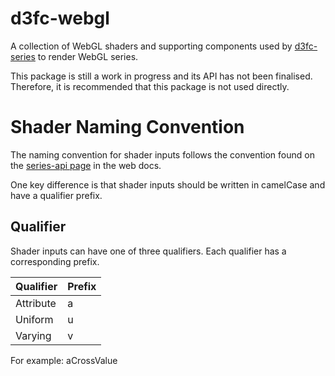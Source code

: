 # d3fc-webgl

A collection of WebGL shaders and supporting components used by [d3fc-series](https://github.com/d3fc/d3fc/tree/master/packages/d3fc-series#d3fc-series) to render WebGL series.

This package is still a work in progress and its API has not been finalised. Therefore, it is recommended that this package is not used directly.

# Shader Naming Convention

The naming convention for shader inputs follows the convention found on the [series-api page](https://d3fc.io/api/series-api.html) in the web docs.

One key difference is that shader inputs should be written in camelCase and have a qualifier prefix.

## Qualifier

Shader inputs can have one of three qualifiers. Each qualifier has a corresponding prefix.

| Qualifier | Prefix |
| --------- | ------ |
| Attribute | a      |
| Uniform   | u      |
| Varying   | v      |

For example: aCrossValue
